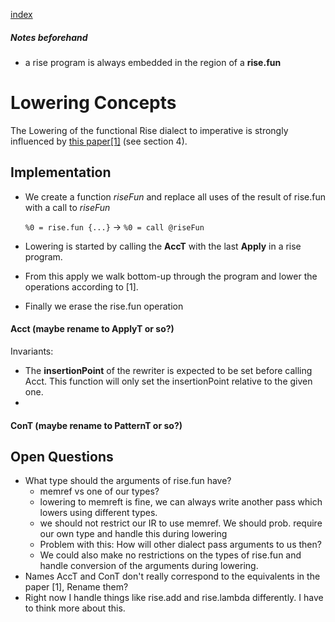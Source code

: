 [index](../README.md)
##### Notes beforehand
- a rise program is always embedded in the region of a **rise.fun**

# Lowering Concepts


The Lowering of the functional Rise dialect to imperative is strongly
influenced by [this paper[1]](https://michel.steuwer.info/files/publications/2017/arXiv-2017.pdf) (see section 4).


## Implementation
- We create a function *riseFun* and replace all uses of the result of rise.fun with a call to *riseFun*

    `%0 = rise.fun {...}`        ->          `%0 = call @riseFun`
- Lowering is started by calling the **AccT** with the last **Apply** in a rise
program. 
- From this apply we walk bottom-up through the program and lower the
  operations according to [1].
- Finally we erase the rise.fun operation

#### Acct (maybe rename to ApplyT or so?)
Invariants:
- The **insertionPoint** of the rewriter is expected to be set before calling
  Acct. This function will only set the insertionPoint relative to the given
one.
- 


#### ConT (maybe rename to PatternT or so?)


## Open Questions
- What type should the arguments of rise.fun have? 
    - memref vs one of our types?
    - lowering to memreft is fine, we can always write another pass which
      lowers using different types.
    - we should not restrict our IR to use memref. We should prob. require our
      own type and handle this during lowering
    - Problem with this: How will other dialect pass arguments to us then?
    - We could also make no restrictions on the types of rise.fun and handle
      conversion of the arguments during lowering.  
- Names AccT and ConT don't really correspond to the equivalents in the paper
  [1], Rename them?
- Right now I handle things like rise.add and rise.lambda differently. I have
  to think more about this.
